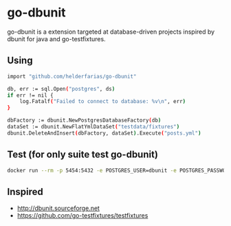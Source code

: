 # go-dbunit

go-dbunit is a extension targeted at database-driven projects inspired by dbunit for java and go-testfixtures.

## Using

```bash
import "github.com/helderfarias/go-dbunit"

db, err := sql.Open("postgres", ds)
if err != nil {
    log.Fatalf("Failed to connect to database: %v\n", err)
}

dbFactory := dbunit.NewPostgresDatabaseFactory(db)
dataSet := dbunit.NewFlatYmlDataSet("testdata/fixtures")
dbunit.DeleteAndInsert(dbFactory, dataSet).Execute("posts.yml")
```

## Test (for only suite test go-dbunit)

```bash
docker run --rm -p 5454:5432 -e POSTGRES_USER=dbunit -e POSTGRES_PASSWORD=dbunit00 postgres:9.6
```

## Inspired

- http://dbunit.sourceforge.net
- https://github.com/go-testfixtures/testfixtures
